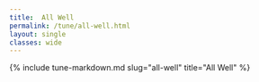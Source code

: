 ```yaml
---
title:  All Well
permalink: /tune/all-well.html
layout: single
classes: wide
---
```

{% include tune-markdown.md slug="all-well" title="All Well" %}
